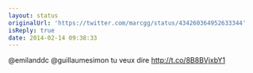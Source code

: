 ```yaml
---
layout: status
originalUrl: 'https://twitter.com/marcgg/status/434260364952633344'
isReply: true
date: 2014-02-14 09:38:33
---
```


@emilanddc @guillaumesimon tu veux dire http://t.co/8B8BVjxbY1
